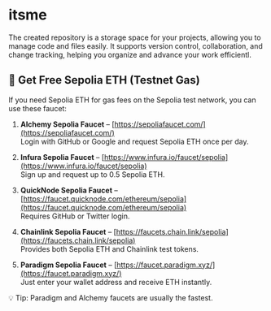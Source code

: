 # itsme
The created repository is a storage space for your projects, allowing you to manage code and files easily. It supports version control, collaboration, and change tracking, helping you organize and advance your work efficientl.

## 🚰 Get Free Sepolia ETH (Testnet Gas)

If you need Sepolia ETH for gas fees on the Sepolia test network, you can use these faucet:

1. **Alchemy Sepolia Faucet** – [https://sepoliafaucet.com/](https://sepoliafaucet.com/)  
   Login with GitHub or Google and request Sepolia ETH once per day.

2. **Infura Sepolia Faucet** – [https://www.infura.io/faucet/sepolia](https://www.infura.io/faucet/sepolia)  
   Sign up and request up to 0.5 Sepolia ETH.

3. **QuickNode Sepolia Faucet** – [https://faucet.quicknode.com/ethereum/sepolia](https://faucet.quicknode.com/ethereum/sepolia)  
   Requires GitHub or Twitter login.

4. **Chainlink Sepolia Faucet** – [https://faucets.chain.link/sepolia](https://faucets.chain.link/sepolia)  
   Provides both Sepolia ETH and Chainlink test tokens.

5. **Paradigm Sepolia Faucet** – [https://faucet.paradigm.xyz/](https://faucet.paradigm.xyz/)  
   Just enter your wallet address and receive ETH instantly.

💡 Tip: Paradigm and Alchemy faucets are usually the fastest.
